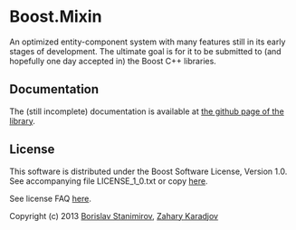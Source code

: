 Boost.Mixin
===========

An optimized entity-component system with many features still in its early stages 
of development. The ultimate goal is for it to be submitted to (and hopefully one
day accepted in) the Boost C++ libraries.

## Documentation

The (still incomplete) documentation is available at
[the github page of the library](http://ibob.github.com/boost.mixin/).

## License

This software is distributed under the Boost Software License, Version 1.0.
See accompanying file LICENSE_1_0.txt or copy [here](http://www.boost.org/LICENSE_1_0.txt).

See license FAQ [here](http://www.boost.org/users/license.html).

Copyright (c) 2013 [Borislav Stanimirov](http://github.com/iboB), [Zahary Karadjov](http://github.com/zah)

